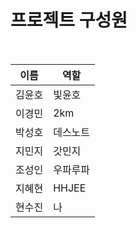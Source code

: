 # 프로젝트 구성원

<br>

<div align="center">
<table>
    <thead>
        <tr>
            <th colspan=1>이름</th>
            <th colspan=1>역할</th>
        </tr>
    </thead>
    <tbody>
        <tr>
            <td>김윤호</td>
            <td>빛윤호</td>
        </tr>
        <tr>
            <td>이경민</td>
            <td>2km</td>
        </tr>
        <tr>
            <td>박성호</td>
            <td>데스노트</td>
        </tr>
        <tr>
            <td>지민지</td>
            <td>갓민지</td>
        </tr>
        <tr>
            <td>조성인</td>
            <td>우파루파</td>
        </tr>
        <tr>
            <td>지혜현</td>
            <td>HHJEE</td>
        </tr>
        <tr>
            <td>현수진</td>
            <td>나</td>
        </tr>
    </tbody>
</table>
</div>

<br><br>